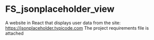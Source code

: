 # FS_jsonplaceholder_view
A website in React that displays user data from the site: https://jsonplaceholder.typicode.com
The project requirements file is attached
